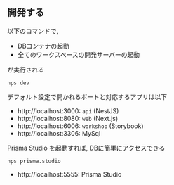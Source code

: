 ## 開発する

以下のコマンドで,

- DBコンテナの起動
- 全てのワークスペースの開発サーバーの起動

が実行される

```
nps dev
```

デフォルト設定で開かれるポートと対応するアプリは以下

- http://localhost:3000: `api` (NestJS)
- http://localhost:8080: `web` (Next.js)
- http://localhost:6006: `workshop` (Storybook)
- http://localhost:3306: MySql

Prisma Studio を起動すれば, DBに簡単にアクセスできる

```
nps prisma.studio
```

- http://localhost:5555: Prisma Studio
